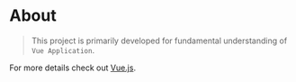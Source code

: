 # About

> This project is primarily developed for fundamental understanding of `Vue Application`.

For more details check out [Vue.js](https://vuejs.org/v2/guide/).